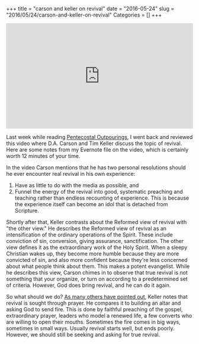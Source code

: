+++
title = "carson and keller on revival"
date = "2016-05-24"
slug = "2016/05/24/carson-and-keller-on-revival"
Categories = []
+++

<style>.embed-container { position: relative; padding-bottom: 56.25%; height: 0; overflow: hidden; max-width: 100%; } .embed-container iframe, .embed-container object, .embed-container embed { position: absolute; top: 0; left: 0; width: 100%; height: 100%; }</style><div class='embed-container'><iframe src='https://player.vimeo.com/video/98333778?byline=0' frameborder='0' webkitAllowFullScreen mozallowfullscreen allowFullScreen></iframe></div>

Last week while reading [Pentecostal Outpourings](http://duncanjohnson.ca/blog/2016/05/20/book-review-pentecostal-outpourings-revival-and-the-reformed-tradition/), I went back and reviewed this video where D.A. Carson and Tim Keller discuss the topic of revival. Here are some notes from my Evernote file on the video, which is certainly worth 12 minutes of your time.

In the video Carson mentions that he has two personal resolutions should he ever encounter real revival in his own experience:

1. Have as little to do with the media as possible, and
2. Funnel the energy of the revival into good, systematic preaching and teaching rather than endless recounting of experience. This is because the experience itself can become an idol that is detached from Scripture.

Shortly after that, Keller contrasts about the Reformed view of revival with "the other view." He describes the Reformed view of revival as an intensification of the ordinary operations of the Spirit. These include conviction of sin, conversion, giving assurance, sanctification. The other view defines it as the extraordinary work of the Holy Spirit. When a sleepy Christian wakes up, they become more humble because they are more convicted of sin, and also more confident because they're less concerned about what people think about them. This makes a potent evangelist. While he describes this view, Carson chimes in to observe that true revival is not something that your organize, or turn on according to a predetermined set of criteria. However, God does bring revival, and he can do it again.

So what should we do? [As many others have pointed out](http://duncanjohnson.ca/blog/2016/05/20/book-review-pentecostal-outpourings-revival-and-the-reformed-tradition/), Keller notes that revival is sought through prayer. He compares it to building an altar and asking God to send fire. This is done by faithful preaching of the gospel, extraordinary prayer, leaders who model a renewed life, a few converts who are willing to open their mouths. Sometimes the fire comes in big ways, sometimes in small ways. Usually revival starts well, but ends poorly. However, we should still be seeking and asking for true revival. 
